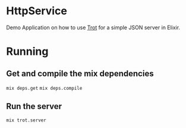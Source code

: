 # HttpService

Demo Application on how to use [Trot](https://github.com/hexedpackets/trot) for a simple JSON server in Elixir.

# Running

## Get and compile the mix dependencies

`mix deps.get`
`mix deps.compile`

## Run the server

`mix trot.server`

